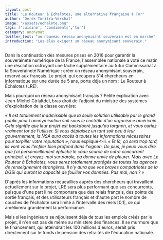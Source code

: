 ```yaml
---
layout: post
title: "Le Routeur à Échalotes, une alternative française à Tor"
author: "Derek Toritra-Vershal"
image: "/assets/echalote.png"
tags: ['cuisine', 'condiments','tor']
category: anonymat
twitter_text: "un nouveau réseau anonymisant souverain est en marche"
introduction: "Les élus exigent un réseau anonymisant souverain."
---
```


Dans la continuation des mesures prises en 2016 pour garantir la souveraineté
numérique de la France, l'assemblée nationale a voté ce matin une résolution
octroyant une tâche supplémentaire au futur Commissariat à la Souveraineté 
Numérique : créer un réseau anonymisant souverain, réservé aux français.
Le projet, qui occupera 314 chercheurs en informatique sur une durée
de 5 ans, porte déja un nom : Le Routeur à Échalotes (LRE).


Mais pourquoi un réseau anonymisant français ? Petite explication avec
Jean-Michel Ctrlaltdel, bras droit de l'adjoint du ministre
des systèmes d'exploitation de la classe ouvrière:

*« Il est totalement inadmissible que la seule solution utilisable par le grand
public pour l'anonymisation soit sous le contrôle d'un organisme américain.
Cela signifie que leur projet est backdooré jusqu'au torgnon, et vous auriez
vraiment tor de l'utiliser. Si vous déplaisez
un tant soit peu à leur gouvernement, la NSA aura accès à toutes les
informations nécessaires pour torpiller votre réputation »*, nous explique-t-il.
*« Et là, ça sera trop tard, ils vont vous l'enfiler bien profond dans l'oignon.
De plus, je peux vous dire que j'ai personnellement épluché le code source
de notre concurrent principal, et croyez-moi sur parole, ça donne envie 
de pleurer. Mais avec Le Routeur à Échalotes, vous serez totalement
protégés de toutes les agences de renseignement étrangères. Il n'y aura que
vos braves compatriotes de la DGSI qui auront la capacité de fouiller
vos données. Pas mal, non ? »*

D'après les informations recueuillies auprès des chercheurs qui travaillent
actuellement sur le projet, LRE sera plus performant que ses concurrents,
puisque d'une part il ne comportera que des relais français, des points
de sortie français, et des utilisateurs français et d'autre part le nombre
de couches de l'échalote sera limité à l'intervalle des réels [0,1],
ce qui améliorera grandement la performance.

Mais si les ingénieurs se réjouissent déja de tous les emplois créés
par le projet, il n'en est pas de même au ministère des finances.
Il se murmure que le financement, qui atteindrait les 100 millions
d'euros, serait pris directement sur le fonds de pension des retraités
de l'éducation nationale.
